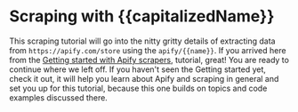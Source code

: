 # Scraping with {{capitalizedName}}
This scraping tutorial will go into the nitty gritty details of extracting data from `https://apify.com/store` 
using the `apify/{{name}}`. If you arrived here from the [Getting started with Apify scrapers](https://apify.com/docs/scraping/tutorial/introduction),
tutorial, great! You are ready to continue where we left off. If you haven't seen the Getting started yet,
check it out, it will help you learn about Apify and scraping in general and set you up for this tutorial,
because this one builds on topics and code examples discussed there.
